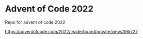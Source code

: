 # Advent of Code 2022
Repo for advent of code 2022

https://adventofcode.com/2022/leaderboard/private/view/395727
